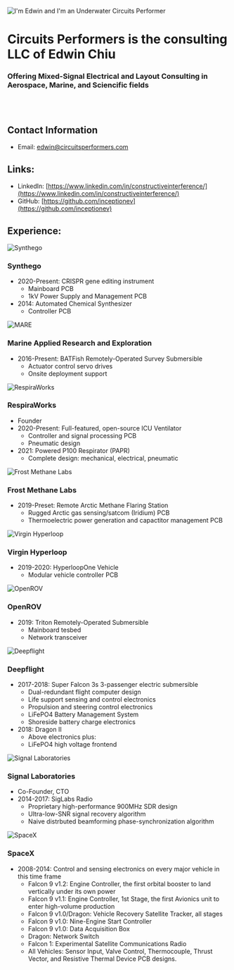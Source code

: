 ![I'm Edwin and I'm an Underwater Circuits Performer](https://github.com/CircuitsPerformers/.github/raw/main/profile/images/500px-CircuitsPerformers.jpg)
# Circuits Performers is the consulting LLC of Edwin Chiu
### Offering Mixed-Signal Electrical and Layout Consulting in Aerospace, Marine, and Sciencific fields

<br>
<br>

## Contact Information
- Email: [edwin@circuitsperformers.com](edwin@circuitsperformers.com)

## Links:
- LinkedIn: [https://www.linkedin.com/in/constructiveinterference/](https://www.linkedin.com/in/constructiveinterference/)
- GitHub: [https://github.com/inceptionev](https://github.com/inceptionev)

## Experience:

![Synthego](https://github.com/CircuitsPerformers/.github/raw/main/profile/images/500px-Synthego.jpg)
### Synthego
- 2020-Present: CRISPR gene editing instrument
  - Mainboard PCB
  - 1kV Power Supply and Management PCB
- 2014: Automated Chemical Synthesizer
  - Controller PCB

![MARE](https://github.com/CircuitsPerformers/.github/raw/main/profile/images/500px-MARE.jpg)
### Marine Applied Research and Exploration
- 2016-Present: BATFish Remotely-Operated Survey Submersible
  - Actuator control servo drives
  - Onsite deployment support
  
![RespiraWorks](https://github.com/CircuitsPerformers/.github/raw/main/profile/images/500px-RespiraWorks.jpg)
### RespiraWorks
- Founder
- 2020-Present: Full-featured, open-source ICU Ventilator
  - Controller and signal processing PCB
  - Pneumatic design
- 2021: Powered P100 Respirator (PAPR)
  - Complete design: mechanical, electrical, pneumatic
  
![Frost Methane Labs](https://github.com/CircuitsPerformers/.github/raw/main/profile/images/500px-FrostMethaneLabs.jpg)
### Frost Methane Labs
- 2019-Preset: Remote Arctic Methane Flaring Station
  - Rugged Arctic gas sensing/satcom (Iridium) PCB
  - Thermoelectric power generation and capactitor management PCB
  
![Virgin Hyperloop](https://github.com/CircuitsPerformers/.github/raw/main/profile/images/500px-VirginHyperloopOne.jpg)
### Virgin Hyperloop
- 2019-2020: HyperloopOne Vehicle
  - Modular vehicle controller PCB      

![OpenROV](https://github.com/CircuitsPerformers/.github/raw/main/profile/images/500px-OpenROV.jpg)
### OpenROV
- 2019: Triton Remotely-Operated Submersible
  - Mainboard tesbed
  - Network transceiver
  
![Deepflight](https://github.com/CircuitsPerformers/.github/raw/main/profile/images/500px-Deepflight.jpg)
### Deepflight
- 2017-2018: Super Falcon 3s 3-passenger electric submersible
  - Dual-redundant flight computer design
  - Life support sensing and control electronics
  - Propulsion and steering control electronics
  - LiFePO4 Battery Management System
  - Shoreside battery charge electronics
- 2018: Dragon II
  - Above electronics plus:
  - LiFePO4 high voltage frontend

![Signal Laboratories](https://github.com/CircuitsPerformers/.github/raw/main/profile/images/500px-SigLabs.jpg)
### Signal Laboratories
- Co-Founder, CTO
- 2014-2017: SigLabs Radio
  - Proprietary high-performance 900MHz SDR design
  - Ultra-low-SNR signal recovery algorithm
  - Naive distrbuted beamforming phase-synchronization algorithm
  
![SpaceX](https://github.com/CircuitsPerformers/.github/raw/main/profile/images/500px-SpaceX.jpg)
### SpaceX
- 2008-2014: Control and sensing electronics on every major vehicle in this time frame
  - Falcon 9 v1.2: Engine Controller, the first orbital booster to land vertically under its own power
  - Falcon 9 v1.1: Engine Controller, 1st Stage, the first Avionics unit to enter high-volume production
  - Falcon 9 v1.0/Dragon: Vehicle Recovery Satellite Tracker, all stages
  - Falcon 9 v1.0: Nine-Engine Start Controller
  - Falcon 9 v1.0: Data Acquisition Box
  - Dragon: Network Switch
  - Falcon 1: Experimental Satellite Communications Radio
  - All Vehicles: Sensor Input, Valve Control, Thermocouple, Thrust Vector, and Resistive Thermal Device PCB designs.
  
  
